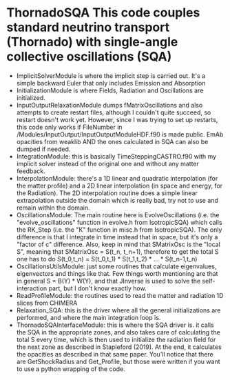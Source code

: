# ThornadoSQA This code couples standard neutrino transport (Thornado) with single-angle collective oscillations (SQA)

- ImplicitSolverModule is where the implicit step is carried out. It's a simple backward Euler that only includes Emission and Absorption
- InitializationModule is where Fields, Radiation and Oscillations are initialized.
- InputOutputRelaxationModule dumps fMatrixOscillations and also attempts to create restart files, although I couldn't quite succeed, so restart doesn't work yet. However, since I was trying to set up restarts, this code only works if FileNumber in /Modules/InputOutput/InputOutputModuleHDF.f90 is made public. EmAb opacities from weaklib AND the ones calculated in SQA can also be dumped if needed.
- IntegrationModule: this is basically TimeSteppingCASTRO.f90 with my implicit solver instead of the original one and without any matter feedback.
- InterpolationModule: there's a 1D linear and quadratic interpolation (for the matter profile) and a 2D linear interpolation (in space and energy, for the Radiation). The 2D interpolation routine does a simple linear extrapolation outside the domain which is really bad, try not to use and remain within the domain.
- OscillationsModule: The main routine here is EvolveOscillations (i.e. the "evolve_oscillations" function in evolve.h from IsotropicSQA) which calls the RK_Step (i.e. the "K" function in misc.h from IsotropicSQA). The only difference is that I integrate in time instead that in space, but it's only a "factor of c" difference. Also, keep in mind that SMatrixOsc is the "local S", meaning that SMatrixOsc = S(t_n, t_n+1), therefore to get the total S one has to do S(t_0,t_n) = S(t_0,t_1) * S(t_1,t_2) * ... * S(t_n-1,t_n)
- OscillationsUtilsModule: just some routines that calculate eigenvalues, eigenvectors and things like that. Few things worth mentioning are that in general S = B(Y) * W(Y), and that JInverse is used to solve the self-interaction part, but I don't know exactly how.
- ReadProfileModule: the routines used to read the matter and radiation 1D slices from CHIMERA
- Relaxation_SQA: this is the driver where all the general initializations are performed, and where the main integration loop is.
- ThornadoSQAInterfaceModule: this is where the SQA driver is. it calls the SQA in the appropriate zones, and also takes care of calculating the total S every time, which is then used to initialize the radiation field for the next zone as described in Stapleford (2019). At the end, it calculates the opacities as described in that same paper. You'll notice that there are GetShockRadius and Get_Profile, but those were written if you want to use a python wrapping of the code.
